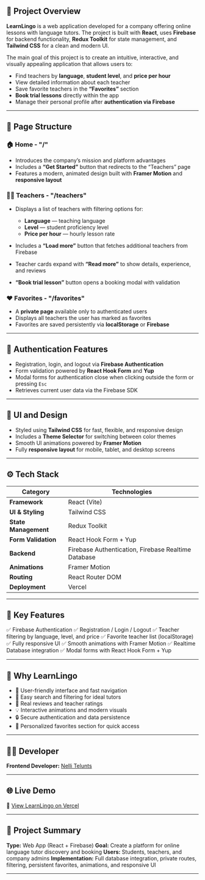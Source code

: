 ## 📘 **Project Overview**

**LearnLingo** is a web application developed for a company offering online lessons with language tutors.
The project is built with **React**, uses **Firebase** for backend functionality, **Redux Toolkit** for state management, and **Tailwind CSS** for a clean and modern UI.

The main goal of this project is to create an intuitive, interactive, and visually appealing application that allows users to:

- Find teachers by **language**, **student level**, and **price per hour**
- View detailed information about each teacher
- Save favorite teachers in the **“Favorites”** section
- **Book trial lessons** directly within the app
- Manage their personal profile after **authentication via Firebase**

---

## 🧩 **Page Structure**

### 🏠 **Home - "/"**

- Introduces the company’s mission and platform advantages
- Includes a **“Get Started”** button that redirects to the “Teachers” page
- Features a modern, animated design built with **Framer Motion** and **responsive layout**

### 👩‍🏫 **Teachers - "/teachers"**

- Displays a list of teachers with filtering options for:

  - **Language** — teaching language
  - **Level** — student proficiency level
  - **Price per hour** — hourly lesson rate

- Includes a **“Load more”** button that fetches additional teachers from Firebase
- Teacher cards expand with **“Read more”** to show details, experience, and reviews
- **“Book trial lesson”** button opens a booking modal with validation

### ❤️ **Favorites - "/favorites"**

- A **private page** available only to authenticated users
- Displays all teachers the user has marked as favorites
- Favorites are saved persistently via **localStorage** or **Firebase**

---

## 🔐 **Authentication Features**

- Registration, login, and logout via **Firebase Authentication**
- Form validation powered by **React Hook Form** and **Yup**
- Modal forms for authentication close when clicking outside the form or pressing `Esc`
- Retrieves current user data via the Firebase SDK

---

## 🎨 **UI and Design**

- Styled using **Tailwind CSS** for fast, flexible, and responsive design
- Includes a **Theme Selector** for switching between color themes
- Smooth UI animations powered by **Framer Motion**
- Fully **responsive layout** for mobile, tablet, and desktop screens

---

## ⚙️ **Tech Stack**

| Category             | Technologies                                        |
| -------------------- | --------------------------------------------------- |
| **Framework**        | React (Vite)                                        |
| **UI & Styling**     | Tailwind CSS                                        |
| **State Management** | Redux Toolkit                                       |
| **Form Validation**  | React Hook Form + Yup                               |
| **Backend**          | Firebase Authentication, Firebase Realtime Database |
| **Animations**       | Framer Motion                                       |
| **Routing**          | React Router DOM                                    |
| **Deployment**       | Vercel                                              |

---

## 🧠 **Key Features**

✅ Firebase Authentication
✅ Registration / Login / Logout
✅ Teacher filtering by language, level, and price
✅ Favorite teacher list (localStorage)
✅ Fully responsive UI
✅ Smooth animations with Framer Motion
✅ Realtime Database integration
✅ Modal forms with React Hook Form + Yup

---

## 🌟 **Why LearnLingo**

- 🎯 User-friendly interface and fast navigation
- 🧭 Easy search and filtering for ideal tutors
- 💬 Real reviews and teacher ratings
- 💡 Interactive animations and modern visuals
- 🔒 Secure authentication and data persistence
- 🖤 Personalized favorites section for quick access

---

## 👩‍💻 **Developer**

**Frontend Developer:** [Nelli Telunts](https://github.com/amurovnaa)

---

## 🌐 **Live Demo**

🔗 [View LearnLingo on Vercel](https://learnlingo-pet-project.vercel.app/)

---

## 🧾 **Project Summary**

**Type:** Web App (React + Firebase)
**Goal:** Create a platform for online language tutor discovery and booking
**Users:** Students, teachers, and company admins
**Implementation:** Full database integration, private routes, filtering, persistent favorites, animations, and responsive UI

---
